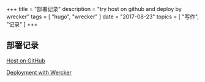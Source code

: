 +++
title = "部署记录"
description = "try host on github and deploy by wrecker"
tags = [
    "hugo",
    "wrecker"
]
date = "2017-08-23"
topics = [
    "写作",
    "记录"
]
+++

## 部署记录
 [Host on GitHub](https://gohugo.io/hosting-and-deployment/hosting-on-github/)

 [Deployment with Wercker](https://gohugo.io/hosting-and-deployment/deployment-with-wercker/)